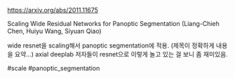 https://arxiv.org/abs/2011.11675

Scaling Wide Residual Networks for Panoptic Segmentation (Liang-Chieh Chen, Huiyu Wang, Siyuan Qiao)

wide resnet을 scaling해서 panoptic segmentation에 적용. (제목이 정확하게 내용을 요약...) axial deeplab 저자들이 resnet으로 이렇게 놀고 있는 걸 보니 좀 재미있음.

#scale #panoptic_segmentation 